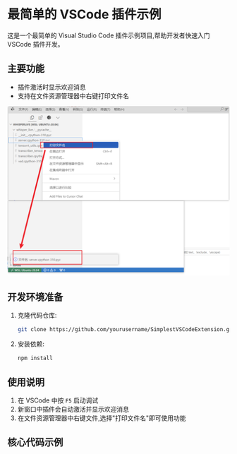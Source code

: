 # 最简单的 VSCode 插件示例

这是一个最简单的 Visual Studio Code 插件示例项目,帮助开发者快速入门 VSCode 插件开发。

## 主要功能

- 插件激活时显示欢迎消息
- 支持在文件资源管理器中右键打印文件名

![功能演示](ex1.png)

## 开发环境准备

1. 克隆代码仓库:
   ```bash
   git clone https://github.com/yourusername/SimplestVSCodeExtension.git
   ```

2. 安装依赖:
   ```bash
   npm install
   ```

## 使用说明

1. 在 VSCode 中按 `F5` 启动调试
2. 新窗口中插件会自动激活并显示欢迎消息
3. 在文件资源管理器中右键文件,选择"打印文件名"即可使用功能

## 核心代码示例
